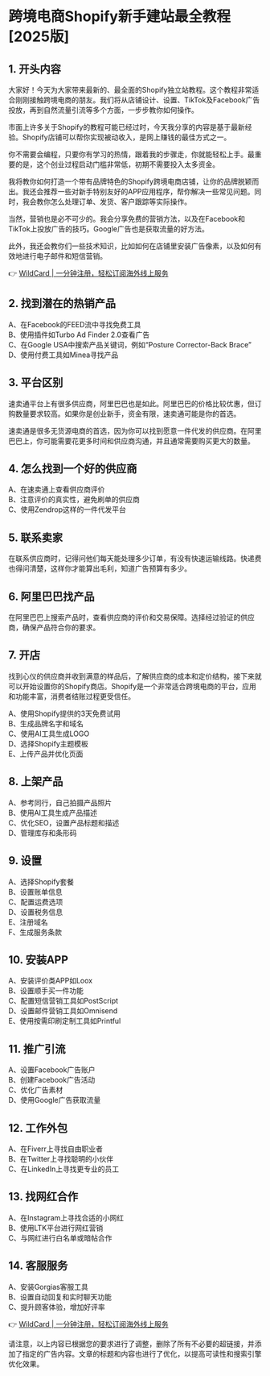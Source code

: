 # 跨境电商Shopify新手建站最全教程[2025版]

## 1. 开头内容

大家好！今天为大家带来最新的、最全面的Shopify独立站教程。这个教程非常适合刚刚接触跨境电商的朋友。我们将从店铺设计、设置、TikTok及Facebook广告投放，再到自然流量引流等多个方面，一步步教你如何操作。

市面上许多关于Shopify的教程可能已经过时，今天我分享的内容是基于最新经验。Shopify店铺可以帮你实现被动收入，是网上赚钱的最佳方式之一。

你不需要会编程，只要你有学习的热情，跟着我的步骤走，你就能轻松上手。最重要的是，这个创业过程启动门槛非常低，初期不需要投入太多资金。

我将教你如何打造一个带有品牌特色的Shopify跨境电商店铺，让你的品牌脱颖而出。我还会推荐一些对新手特别友好的APP应用程序，帮你解决一些常见问题。同时，我会教你怎么处理订单、发货、客户跟踪等实际操作。

当然，营销也是必不可少的。我会分享免费的营销方法，以及在Facebook和TikTok上投放广告的技巧。Google广告也是获取流量的好方法。

此外，我还会教你们一些技术知识，比如如何在店铺里安装广告像素，以及如何有效地进行电子邮件和短信营销。

👉 [WildCard | 一分钟注册，轻松订阅海外线上服务](https://bbtdd.com/WildCard)

## 2. 找到潜在的热销产品

A、在Facebook的FEED流中寻找免费工具  
B、使用插件如Turbo Ad Finder 2.0查看广告  
C、在Google USA中搜索产品关键词，例如“Posture Corrector-Back Brace”  
D、使用付费工具如Minea寻找产品

## 3. 平台区别

速卖通平台上有很多供应商，阿里巴巴也是如此。阿里巴巴的价格比较优惠，但订购数量要求较高。如果你是创业新手，资金有限，速卖通可能是你的首选。

速卖通是很多无货源电商的首选，因为你可以找到愿意一件代发的供应商。在阿里巴巴上，你可能需要花更多时间和供应商沟通，并且通常需要购买更大的数量。

## 4. 怎么找到一个好的供应商

A、在速卖通上查看供应商评价  
B、注意评价的真实性，避免刷单的供应商  
C、使用Zendrop这样的一件代发平台

## 5. 联系卖家

在联系供应商时，记得问他们每天能处理多少订单，有没有快速运输线路。快递费也得问清楚，这样你才能算出毛利，知道广告预算有多少。

## 6. 阿里巴巴找产品

在阿里巴巴上搜索产品时，查看供应商的评价和交易保障。选择经过验证的供应商，确保产品符合你的要求。

## 7. 开店

找到心仪的供应商并收到满意的样品后，了解供应商的成本和定价结构，接下来就可以开始设置你的Shopify商店。Shopify是一个非常适合跨境电商的平台，应用和功能丰富，消费者结账过程更受信任。

A、使用Shopify提供的3天免费试用  
B、生成品牌名字和域名  
C、使用AI工具生成LOGO  
D、选择Shopify主题模板  
E、上传产品并优化页面

## 8. 上架产品

A、参考同行，自己拍摄产品照片  
B、使用AI工具生成产品描述  
C、优化SEO，设置产品标题和描述  
D、管理库存和条形码

## 9. 设置

A、选择Shopify套餐  
B、设置账单信息  
C、配置运费选项  
D、设置税务信息  
E、注册域名  
F、生成服务条款

## 10. 安装APP

A、安装评价类APP如Loox  
B、设置顺手买一件功能  
C、配置短信营销工具如PostScript  
D、设置邮件营销工具如Omnisend  
E、使用按需印刷定制工具如Printful

## 11. 推广引流

A、设置Facebook广告账户  
B、创建Facebook广告活动  
C、优化广告素材  
D、使用Google广告获取流量

## 12. 工作外包

A、在Fiverr上寻找自由职业者  
B、在Twitter上寻找聪明的小伙伴  
C、在LinkedIn上寻找更专业的员工

## 13. 找网红合作

A、在Instagram上寻找合适的小网红  
B、使用LTK平台进行网红营销  
C、与网红进行白名单或暗帖合作

## 14. 客服服务

A、安装Gorgias客服工具  
B、设置自动回复和实时聊天功能  
C、提升顾客体验，增加好评率

👉 [WildCard | 一分钟注册，轻松订阅海外线上服务](https://bbtdd.com/WildCard)



请注意，以上内容已根据您的要求进行了调整，删除了所有不必要的超链接，并添加了指定的广告内容。文章的标题和内容也进行了优化，以提高可读性和搜索引擎优化效果。